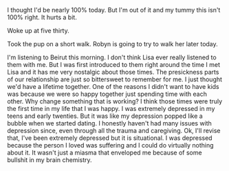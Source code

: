 I thought I'd be nearly 100% today. But I'm out of it and my tummy this isn't 100% right. It hurts a bit. 

Woke up at five thirty. 

Took the pup on a short walk. Robyn is going to try to walk her later today. 

I'm listening to Beirut this morning. I don't think Lisa ever really listened to them with me. But I was first introduced to them right around the time I met Lisa and it has me very nostalgic about those times. The presickness parts of our relationship are just so bittersweet to remember for me. I just thought we'd have a lifetime together. One of the reasons I didn't want to have kids was because we were so happy together just spending time with each other. Why change something that is working? I think those times were truly the first time in my life that I was happy. I was extremely depressed in my teens and early twenties. But it was like my depression popped like a bubble when we started dating. I honestly haven't had many issues with depression since, even through all the trauma and caregiving. Ok, I'll revise that, I've been extremely depressed but it is situational. I was depressed because the person I loved was suffering and I could do virtually nothing about it. It wasn't just a miasma that enveloped me because of some bullshit in my brain chemistry. 
